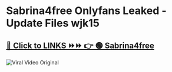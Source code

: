 
 # Sabrina4free Onlyfans Leaked - Update Files wjk15

## <h2><a href="https://clipsfans.com/Sabrina4free&ref=git">🔗 Click to LINKS ⏩⏩ 👉 🟢 Sabrina4free </a></h2>

<a href="https://clipsfans.com/Sabrina4free&ref=git" rel="nofollow" data-target="animated-image.originalLink"><img src="https://i.ibb.co.com/xMMVF88/686577567.gif" alt="Viral Video Original" style="max-width: 100%; display: inline-block;" data-target="animated-image.originalImage"></a>


